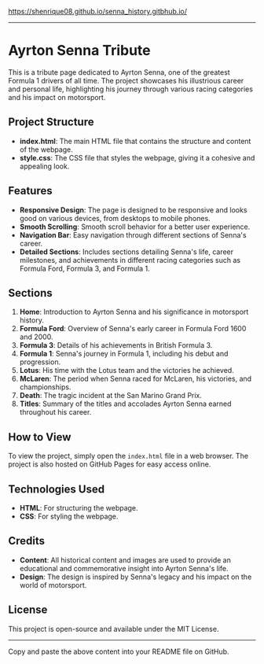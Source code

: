 https://shenrique08.github.io/senna_history.gitbhub.io/

---

# Ayrton Senna Tribute

This is a tribute page dedicated to Ayrton Senna, one of the greatest Formula 1 drivers of all time. The project showcases his illustrious career and personal life, highlighting his journey through various racing categories and his impact on motorsport.

## Project Structure

- **index.html**: The main HTML file that contains the structure and content of the webpage.
- **style.css**: The CSS file that styles the webpage, giving it a cohesive and appealing look.

## Features

- **Responsive Design**: The page is designed to be responsive and looks good on various devices, from desktops to mobile phones.
- **Smooth Scrolling**: Smooth scroll behavior for a better user experience.
- **Navigation Bar**: Easy navigation through different sections of Senna's career.
- **Detailed Sections**: Includes sections detailing Senna's life, career milestones, and achievements in different racing categories such as Formula Ford, Formula 3, and Formula 1.

## Sections

1. **Home**: Introduction to Ayrton Senna and his significance in motorsport history.
2. **Formula Ford**: Overview of Senna's early career in Formula Ford 1600 and 2000.
3. **Formula 3**: Details of his achievements in British Formula 3.
4. **Formula 1**: Senna's journey in Formula 1, including his debut and progression.
5. **Lotus**: His time with the Lotus team and the victories he achieved.
6. **McLaren**: The period when Senna raced for McLaren, his victories, and championships.
7. **Death**: The tragic incident at the San Marino Grand Prix.
8. **Titles**: Summary of the titles and accolades Ayrton Senna earned throughout his career.

## How to View

To view the project, simply open the `index.html` file in a web browser. The project is also hosted on GitHub Pages for easy access online.

## Technologies Used

- **HTML**: For structuring the webpage.
- **CSS**: For styling the webpage.

## Credits

- **Content**: All historical content and images are used to provide an educational and commemorative insight into Ayrton Senna's life.
- **Design**: The design is inspired by Senna's legacy and his impact on the world of motorsport.

## License

This project is open-source and available under the MIT License.

---

Copy and paste the above content into your README file on GitHub.

